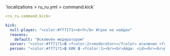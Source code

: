 <!--@include: @/parts/module/command/kick.md#title-->
<!--@include: @/parts/words.md#path--> `localizations > ru_ru.yml > command.kick`

<!--@include: @/parts/module/command/kick.md#explanation-->

<!--@include: @/parts/words.md#edit-->
```yaml
<ru_ru.command.kick>
```

<!--@include: @/parts/words.md#default-->
```yaml
kick:
  null-player: "<color:#ff7171><b>⁉</b> Игрок не найден"
  reasons:
    default: "Исключён модератором"
  server: "<color:#ff7171>🔒 <fcolor:2><moderator></fcolor> исключил <fcolor:2><player></fcolor> <fcolor:1><hover:show_text:\"<fcolor:1>Айди: <id><br>Дата: <date><br>Модератор: <moderator><br>Причина: <reason>\">[ПОДРОБНЕЕ]</hover>"
  person: "<color:#ff7171>🔒 КИК 🔒 <fcolor:1><br><br>Айди: <id><br><br>Дата: <date><br><br>Модератор: <moderator><br><br>Причина: <reason>"
```

<!--@include: @/parts/module/command/kick.md#parameters-->
<!--@include: @/parts/module/command/kick.md#localization-->


